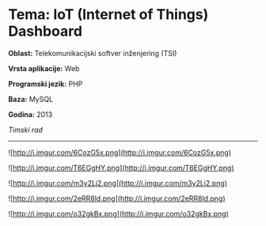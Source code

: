 # **Tema:** IoT (Internet of Things) Dashboard

**Oblast:** Telekomunikacijski softver inženjering (TSI)

**Vrsta aplikacije:** Web

**Programski jezik:** PHP

**Baza:** MySQL

**Godina:** 2013

*Timski rad*

---


![http://i.imgur.com/6CozG5x.png](http://i.imgur.com/6CozG5x.png)


![http://i.imgur.com/T6EGgHY.png](http://i.imgur.com/T6EGgHY.png)


![http://i.imgur.com/m3y2Lj2.png](http://i.imgur.com/m3y2Lj2.png)


![http://i.imgur.com/2eRR8ld.png](http://i.imgur.com/2eRR8ld.png)


![http://i.imgur.com/o32gkBx.png](http://i.imgur.com/o32gkBx.png)
